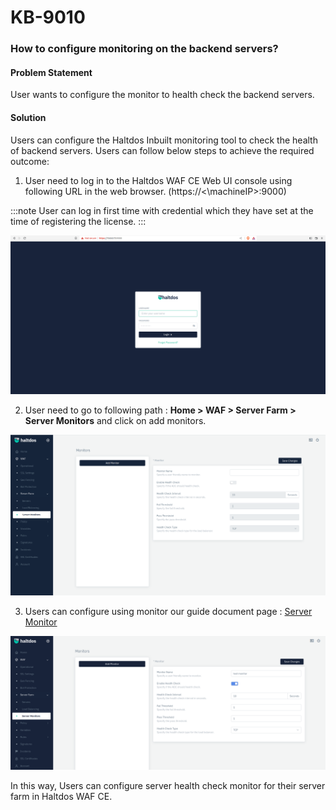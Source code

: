 # KB-9010

### **How to configure monitoring on the backend servers?**

#### **Problem Statement**
User wants to configure the monitor to health check the backend servers.

#### **Solution**

Users can configure the Haltdos Inbuilt monitoring tool to check the health of backend servers. Users can follow below steps to achieve the required outcome:

1. User need to log in to the Haltdos WAF CE Web UI console using following URL in the web browser. (https://<\machineIP>:9000)

:::note
User can log in first time with credential which they have set at the time of registering the license.
:::

![](/img/ce-waf/kb/login.png)

2. User need to go to following path : **Home > WAF > Server Farm > Server Monitors** and click on add monitors.

![](/img/ce-waf/kb/monitor2.png)

3. Users can configure using monitor our guide document page : [Server Monitor](/docs/community/docs/waf/server_farm/monitors.md)

![](/img/ce-waf/kb/monitor3.png)

In this way, Users can configure server health check monitor for their server farm in Haltdos WAF CE.


